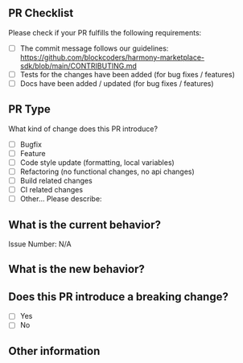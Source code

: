 ## PR Checklist
Please check if your PR fulfills the following requirements:

- [ ] The commit message follows our guidelines: https://github.com/blockcoders/harmony-marketplace-sdk/blob/main/CONTRIBUTING.md
- [ ] Tests for the changes have been added (for bug fixes / features)
- [ ] Docs have been added / updated (for bug fixes / features)

## PR Type
What kind of change does this PR introduce?

<!-- Please check the one that applies to this PR using "x". -->
- [ ] Bugfix
- [ ] Feature
- [ ] Code style update (formatting, local variables)
- [ ] Refactoring (no functional changes, no api changes)
- [ ] Build related changes
- [ ] CI related changes
- [ ] Other... Please describe:

## What is the current behavior?
<!-- Please describe the current behavior that you are modifying, or link to a relevant issue. -->

Issue Number: N/A

## What is the new behavior?
<!-- Please describe how the issue was solved. -->


## Does this PR introduce a breaking change?

- [ ] Yes
- [ ] No

<!-- If this PR contains a breaking change, please describe the impact and migration path for existing applications below. -->

## Other information
<!-- Anything else relevant?  Operating system version, IDE, package manager, ... -->
